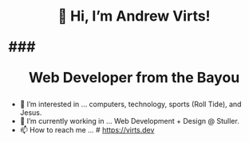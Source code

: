# <p align="center">👋 Hi, I’m Andrew Virts!</p> ### <p align="center">Web Developer from the Bayou</p>
- 👀 I’m interested in ... computers, technology, sports (Roll Tide), and Jesus.
- 🌱 I’m currently working in ... Web Development + Design @ Stuller.
- 📫 How to reach me ... # https://virts.dev
